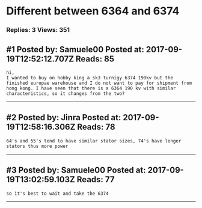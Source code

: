 # Different between 6364 and 6374

### Replies: 3 Views: 351

## \#1 Posted by: Samuele00 Posted at: 2017-09-19T12:52:12.707Z Reads: 85

```
hi,
I wanted to buy on hobby king a sk3 turnigy 6374 190kv but the finished europae warehouse and I do not want to pay for shipment from hong kong. I have seen that there is a 6364 190 kv with similar characteristics, so it changes from the two?
```

---
## \#2 Posted by: Jinra Posted at: 2017-09-19T12:58:16.306Z Reads: 78

```
64's and 55's tend to have similar stator sizes, 74's have longer stators thus more power
```

---
## \#3 Posted by: Samuele00 Posted at: 2017-09-19T13:02:59.103Z Reads: 77

```
so it's best to wait and take the 6374
```

---
